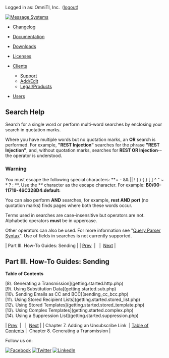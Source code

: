 Logged in as: OmniTI, Inc.  ([logout](https://support.messagesystems.com/logout.php))

[![Message Systems](https://support.messagesystems.com/images/ms-white205.png)](https://support.messagesystems.com/start.php) 

*   [Changelog](https://support.messagesystems.com/start.php?show=changelog)
*   [Documentation](https://support.messagesystems.com/docs/)
*   [Downloads](https://support.messagesystems.com/start.php)

*   [Licenses](https://support.messagesystems.com/license_summary.php)
*   <a href="">Clients</a>
    *   [Support](https://support.messagesystems.com/cs.php)
    *   [Add/Edit](https://support.messagesystems.com/edit_client.php)
    *   [Legal/Products](https://support.messagesystems.com/edit_products.php)
*   [Users](https://support.messagesystems.com/edit_customer.php)

## Search Help

Search for a single word or perform multi-word searches by enclosing your search in quotation marks.

Where you have multiple words but no quotation marks, an **OR** search is performed. For example, **"REST Injection"** searches for the phrase **"REST Injection"**, and, without quotation marks, searches for **REST OR Injection**--the operator is understood.

### Warning

You must escape the following special characters: **+ - && || ! ( ) { } [ ] ^ " ~ * ? : \**. Use the **\** character as the escape character. For example: **B0/00-11719-46C328D4\:default\:**

You can also perform **AND** searches, for example, **rest AND port** (no quotation marks) finds pages where both these words occur.

Terms used in searches are case-insensitive but operators are not. Alphabetic operators **must** be in uppercase.

Other operators can also be used. For more information see "[Query Parser Syntax](https://lucene.apache.org/core/old_versioned_docs/versions/3_0_0/queryparsersyntax.html)". Use of fields in searches is not currently supported.

| Part III. How-To Guides: Sending |
| [Prev](getting.started.unsubscribe_link.php)  |   |  [Next](getting.started.http.php) |

## Part III. How-To Guides: Sending

**Table of Contents**

<dl class="toc">

<dt>[8\. Generating a Transmission](getting.started.http.php)</dt>

<dt>[9\. Using Substitution Data](getting.started.sub.php)</dt>

<dt>[10\. Sending Emails as CC and BCC](sending_cc_bcc.php)</dt>

<dt>[11\. Using Stored Recipient Lists](getting.started.stored_list.php)</dt>

<dt>[12\. Using Stored Templates](getting.started.stored_template.php)</dt>

<dt>[13\. Using Complex Templates](getting.started.complex.php)</dt>

<dt>[14\. Using a Suppression List](getting.started.suppression.php)</dt>

</dl>

| [Prev](getting.started.unsubscribe_link.php)  |   |  [Next](getting.started.http.php) |
| Chapter 7. Adding an Unsubscribe Link  | [Table of Contents](index.php) |  Chapter 8. Generating a Transmission |

Follow us on:

[![Facebook](https://support.messagesystems.com/images/icon-facebook.png)](http://www.facebook.com/messagesystems) [![Twitter](https://support.messagesystems.com/images/icon-twitter.png)](http://twitter.com/#!/MessageSystems) [![LinkedIn](https://support.messagesystems.com/images/icon-linkedin.png)](http://www.linkedin.com/company/message-systems)